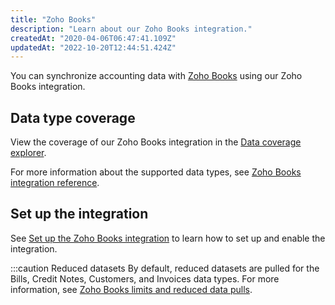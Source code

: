 ```yaml
---
title: "Zoho Books"
description: "Learn about our Zoho Books integration."
createdAt: "2020-04-06T06:47:41.109Z"
updatedAt: "2022-10-20T12:44:51.424Z"
---
```


You can synchronize accounting data with <a href="https://www.zoho.com/books/" target="_blank">Zoho Books</a> using our Zoho Books integration.

## Data type coverage

View the coverage of our Zoho Books integration in the <a className="external" href="https://knowledge.codat.io/supported-features/accounting?view=tab-by-integration&integrationKey=rwuv" target="_blank">Data coverage explorer</a>.

For more information about the supported data types, see [Zoho Books integration reference](/zoho-books-integration-reference).

## Set up the integration

See [Set up the Zoho Books integration](/integrations/accounting/zohobooks/accounting-zohobooks-setup) to learn how to set up and enable the integration.

:::caution Reduced datasets
By default, reduced datasets are pulled for the Bills, Credit Notes, Customers, and Invoices data types. For more information, see [Zoho Books limits and reduced data pulls](/zoho-book-limits).
